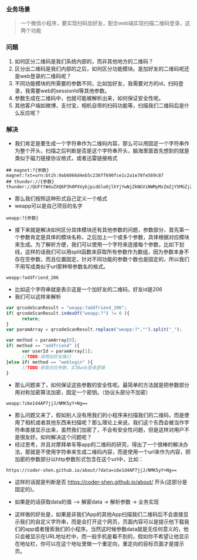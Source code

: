 ### 业务场景
> 一个微信小程序，要实现扫码加好友，配合web端实现扫描二维码登录，这两个功能

### 问题
1. 如何区分二维码是我们系统内部的，而非其他地方的二维码？
2. 区分出二维码是我们内部的之后，如何区分功能模块。是加好友的二维码呢还是web登录的二维码呢？
3. 不同功能模块的所需要的参数不同，比如加好友，我需要对方的id，扫码登录，我需要web的sessionId等其他参数。
4. 参数生成在二维码中，也就可能被解析出来，如何保证安全性呢。
5. 其他客户端如微博，支付宝，相机自带的扫码功能等，扫描我们二维码后是什么反应呢？

### 解决
* 我们肯定是要生成一个字符串作为二维码内容，那么可以用固定一个字符串作为整个开头，扫描之后判断是否是这个字符串开头，脑海里面首先想到的就是类似于磁力链接协议格式，或者迅雷链接格式

``` text
## magnet:?{参数}
magnet:?xt=urn:btih:9ab6066d4eb5c236ff690fce1c2a1e78fe569c87
## thunder://{参数}
thunder://QUFtYWduZXQ6P3h0PXVybjpidGloOjlhYjYwNjZkNGViNWMyMzZmZjY5MGZjZTFjMmExZTc4ZmU1NjljODdaWg==
```

* 那么我们按照这种形式自己定义一个格式
* weapp可以是自己项目的名字

``` text
weapp:?{参数}
```

* 接下来就是解决如何区分具体模块还有其他参数的问题，参数部分，首先第一个参数肯定是具体的模块名称，之后加上一个或多个参数，具体根据对应模块来生成。为了解析方便，我们可以使用一个字符来连接每个参数，比如下划线，这样的话我们可以用split函数来获取所有参数作为数组，因为参数本身不存在空参数，而且位置固定，针对不同功能的参数个数也是固定的，所以我们不用写成类似于url那种带参数名的格式。


``` text
weapp:?addfriend_206
```

* 比如这个字符串就是表示这是一个加好友的二维码，好友id是206
* 我们可以这样来解析

``` JavaScript
var qrcodeScanResult = "weapp:?addfriend_206";
if( qrcodeScanResult.indexOf("weapp:?") != 0 ){
      return;
}
var paramArray = qrcodeScanResult.replace("weapp:?","").split("_");

var method = paramArray[0];
if( method == "addfriend" ){
      var userId = paramArray[1];
      //TODO:调用加好友接口
}else if( method == "weblogin" ){
      //TODO:获取对应参数，实现web登录逻辑
}
```

* 那么问题来了，如何保证这些参数的安全性呢。最简单的方法就是把参数部分用对称加密算法加密，固定一个密钥。（协议头部分不加密）


``` text
weapp:?i6e1d4AP7jjJ/NMK5yY+Ng==
```

*  那么问题又来了，假如别人没有用我们的小程序来扫描我们的二维码，而是使用了相机或者其他东西来扫描呢？那么理论上来说，我们这个东西会被当作字符串直接显示出来，虽然我们加密了，不会有安全性问题，但是这样对用户不是很友好。如何解决这个问题呢？
*  经过思考，并且对摩拜单车等app的二维码的研究，得出了一个很棒的解决办法，那就是不使用字符串来生成二维码内容，而是使用一个url来作为内容，把加密的参数部分以http参数形式包含在这个url中，比如：


``` text
https://coder-shen.github.io/about/?data=i6e1d4AP7jjJ/NMK5yY+Ng==
```

* 这样的话就是判断是否 https://coder-shen.github.io/about/ 开头(这部分是固定的)。
* 如果是的话获取data的值 --> 解密data -> 解析参数 -> 业务实现

* 这样做的好处是，如果是非我们App的其他App扫描我们二维码后不会直接显示我们的自定义字符串，而是会打开这个网页，页面内容可以是提示他下载我们的app或者搜索我们的小程序。当然这时候参数data就是无任何意义的，他只会被显示在URL地址栏中，而一般手机是看不到的，假如你不希望让他显示在地址栏，你可以在这个地址里做一个重定向，重定向的目标页面才是提示页。
